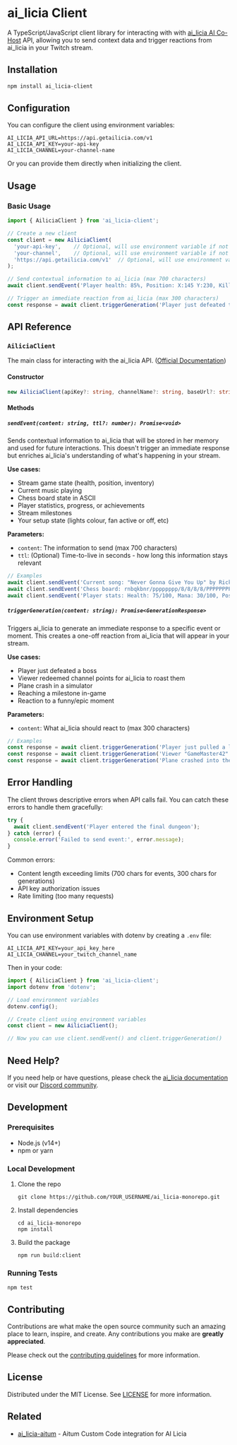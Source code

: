 # ai_licia Client

A TypeScript/JavaScript client library for interacting with with [ai_licia AI Co-Host](https://www.getailicia.com) API, allowing you to send context data and trigger reactions from ai_licia in your Twitch stream.

## Installation

```bash
npm install ai_licia-client
```

## Configuration

You can configure the client using environment variables:

```
AI_LICIA_API_URL=https://api.getailicia.com/v1
AI_LICIA_API_KEY=your-api-key
AI_LICIA_CHANNEL=your-channel-name
```

Or you can provide them directly when initializing the client.

## Usage

### Basic Usage

```typescript
import { AiliciaClient } from 'ai_licia-client';

// Create a new client
const client = new AiliciaClient(
  'your-api-key',    // Optional, will use environment variable if not provided
  'your-channel',    // Optional, will use environment variable if not provided
  'https://api.getailicia.com/v1'  // Optional, will use environment variable or the default if not provided
);

// Send contextual information to ai_licia (max 700 characters)
await client.sendEvent('Player health: 85%, Position: X:145 Y:230, Kills: 12');

// Trigger an immediate reaction from ai_licia (max 300 characters)
const response = await client.triggerGeneration('Player just defeated the final boss!');
```

## API Reference

### `AiliciaClient`

The main class for interacting with the ai_licia API. ([Official Documentation](https://docs.getailicia.com/publicevents.html))

#### Constructor

```typescript
new AiliciaClient(apiKey?: string, channelName?: string, baseUrl?: string)
```

#### Methods

##### `sendEvent(content: string, ttl?: number): Promise<void>`

Sends contextual information to ai_licia that will be stored in her memory and used for future interactions. This doesn't trigger an immediate response but enriches ai_licia's understanding of what's happening in your stream.

**Use cases:**
- Stream game state (health, position, inventory)
- Current music playing
- Chess board state in ASCII
- Player statistics, progress, or achievements
- Stream milestones
- Your setup state (lights colour, fan active or off, etc)

**Parameters:**
- `content`: The information to send (max 700 characters)
- `ttl`: (Optional) Time-to-live in seconds - how long this information stays relevant

```typescript
// Examples
await client.sendEvent('Current song: "Never Gonna Give You Up" by Rick Astley');
await client.sendEvent('Chess board: rnbqkbnr/pppppppp/8/8/8/8/PPPPPPPP/RNBQKBNR w KQkq - 0 1');
await client.sendEvent('Player stats: Health: 75/100, Mana: 30/100, Position: Forest of Doom');
```

##### `triggerGeneration(content: string): Promise<GenerationResponse>`

Triggers ai_licia to generate an immediate response to a specific event or moment. This creates a one-off reaction from ai_licia that will appear in your stream.

**Use cases:**
- Player just defeated a boss
- Viewer redeemed channel points for ai_licia to roast them
- Plane crash in a simulator
- Reaching a milestone in-game
- Reaction to a funny/epic moment

**Parameters:**
- `content`: What ai_licia should react to (max 300 characters)

```typescript
// Examples
const response = await client.triggerGeneration('Player just pulled a legendary sword from the stone!');
const response = await client.triggerGeneration('Viewer "GameMaster42" redeemed points for an ai_licia roast');
const response = await client.triggerGeneration('Plane crashed into the mountain. Total damage: $2.5M');
```



## Error Handling

The client throws descriptive errors when API calls fail. You can catch these errors to handle them gracefully:

```typescript
try {
  await client.sendEvent('Player entered the final dungeon');
} catch (error) {
  console.error('Failed to send event:', error.message);
}
```

Common errors:
- Content length exceeding limits (700 chars for events, 300 chars for generations)
- API key authorization issues
- Rate limiting (too many requests)

## Environment Setup

You can use environment variables with dotenv by creating a `.env` file:

```
AI_LICIA_API_KEY=your_api_key_here
AI_LICIA_CHANNEL=your_twitch_channel_name
```

Then in your code:

```typescript
import { AiliciaClient } from 'ai_licia-client';
import dotenv from 'dotenv';

// Load environment variables
dotenv.config();

// Create client using environment variables
const client = new AiliciaClient();

// Now you can use client.sendEvent() and client.triggerGeneration()
```

## Need Help?

If you need help or have questions, please check the [ai_licia documentation](https://docs.getailicia.com) or visit our [Discord community](https://discord.gg/ailicia).

## Development

### Prerequisites

- Node.js (v14+)
- npm or yarn

### Local Development

1. Clone the repo
   ```
   git clone https://github.com/YOUR_USERNAME/ai_licia-monorepo.git
   ```
2. Install dependencies
   ```
   cd ai_licia-monorepo
   npm install
   ```
3. Build the package
   ```
   npm run build:client
   ```

### Running Tests

```
npm test
```

## Contributing

Contributions are what make the open source community such an amazing place to learn, inspire, and create. 
Any contributions you make are **greatly appreciated**.

Please check out the [contributing guidelines](../../CONTRIBUTING.md) for more information.
## License

Distributed under the MIT License. See [LICENSE](../../LICENSE) for more information.

## Related

- [ai_licia-aitum](../ai_licia-aitum) - Aitum Custom Code integration for AI Licia 